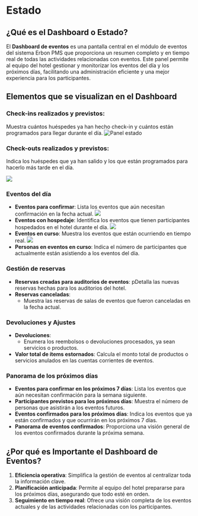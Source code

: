 # **Estado**

## **¿Qué es el Dashboard o Estado?**
El **Dashboard de eventos** es una pantalla central en el módulo de eventos del sistema Erbon PMS que proporciona un resumen completo y en tiempo real de todas las actividades relacionadas con eventos. Este panel permite al equipo del hotel gestionar y monitorizar los eventos del día y los próximos días, facilitando una administración eficiente y una mejor experiencia para los participantes.

## **Elementos que se visualizan en el Dashboard**

### **Check-ins realizados y previstos**:
Muestra cuántos huéspedes ya han hecho check-in y cuántos están programados para llegar durante el día.
![Panel estado](https://academy.erbonhospitality.com/hs-fs/hubfs/image-png-Feb-26-2025-03-13-23-3712-PM.png?width=670&height=354&name=image-png-Feb-26-2025-03-13-23-3712-PM.png)

### **Check-outs realizados y previstos**:
Indica los huéspedes que ya han salido y los que están programados para hacerlo más tarde en el día.

![](https://academy.erbonhospitality.com/hs-fs/hubfs/image-png-Feb-26-2025-03-13-39-7768-PM.png?width=670&height=340&name=image-png-Feb-26-2025-03-13-39-7768-PM.png)

### **Eventos del día**

- **Eventos para confirmar**: Lista los eventos que aún necesitan confirmación en la fecha actual.
![](https://academy.erbonhospitality.com/hs-fs/hubfs/image-png-Feb-26-2025-03-14-02-5436-PM.png?width=670&height=337&name=image-png-Feb-26-2025-03-14-02-5436-PM.png)
- **Eventos con hospedaje**: Identifica los eventos que tienen participantes hospedados en el hotel durante el día.
![](https://academy.erbonhospitality.com/hs-fs/hubfs/image-png-Feb-26-2025-03-14-27-8068-PM.png?width=670&height=340&name=image-png-Feb-26-2025-03-14-27-8068-PM.png)
- **Eventos en curso**: Muestra los eventos que están ocurriendo en tiempo real.
![](https://academy.erbonhospitality.com/hs-fs/hubfs/image-png-Feb-26-2025-03-14-39-9893-PM.png?width=670&height=341&name=image-png-Feb-26-2025-03-14-39-9893-PM.png)
- **Personas en eventos en curso**: Indica el número de participantes que actualmente están asistiendo a los eventos del día.


### **Gestión de reservas**
- **Reservas creadas para auditorios de eventos**: pDetalla las nuevas reservas hechas para los auditorios del hotel.
- **Reservas canceladas**:
  - Muestra las reservas de salas de eventos que fueron canceladas en la fecha actual.

### **Devoluciones y Ajustes**
- **Devoluciones**:
  - Enumera los reembolsos o devoluciones procesados, ya sean servicios o productos.
- **Valor total de ítems estornados**: Calcula el monto total de productos o servicios anulados en las cuentas corrientes de eventos.

### **Panorama de los próximos días**

- **Eventos para confirmar en los próximos 7 días**: Lista los eventos que aún necesitan confirmación para la semana siguiente.
- **Participantes previstos para los próximos días**: Muestra el número de personas que asistirán a los eventos futuros.
- **Eventos confirmados para los próximos días**: Indica los eventos que ya están confirmados y que ocurrirán en los próximos 7 días.
- **Panorama de eventos confirmados**: Proporciona una visión general de los eventos confirmados durante la próxima semana.

## **¿Por qué es Importante el Dashboard de Eventos?**
1. **Eficiencia operativa**: Simplifica la gestión de eventos al centralizar toda la información clave.
2. **Planificación anticipada**: Permite al equipo del hotel prepararse para los próximos días, asegurando que todo esté en orden.
3. **Seguimiento en tiempo real**: Ofrece una visión completa de los eventos actuales y de las actividades relacionadas con los participantes.